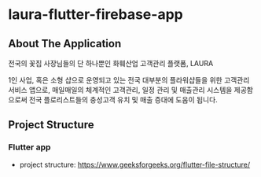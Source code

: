 # laura-flutter-firebase-app

## About The Application
전국의 꽃집 사장님들의 단 하나뿐인 화훼산업 고객관리 플랫폼, LAURA

1인 사업, 혹은 소형 샵으로 운영되고 있는 전국 대부분의 플라워샵들을 위한 고객관리 서비스 앱으로, 매일매일의 체계적인 고객관리, 일정 관리 및 매출관리 시스템을 제공함으로써 전국 플로리스트들의 충성고객 유치 및 매출 증대에 도움이 됩니다.


## Project Structure
### Flutter app
- project structure: https://www.geeksforgeeks.org/flutter-file-structure/